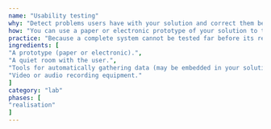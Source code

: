```yaml
---
name: "Usability testing"
why: "Detect problems users have with your solution and correct them before the system goes live."
how: "You can use a paper or electronic prototype of your solution to test your application in an early stage. Later, you can use your actual solution and test things like interface, performance and how a user executes a typical task. Users are usually asked to think aloud, but you can also get results from automatic measurement tools (e.g. timers, eye trackers, mouse movement tracking and text logging)."
practice: "Because a complete system cannot be tested far before its release, companies typically test parts or early versions in earlier stages, so there is still time to fix things as needed."
ingredients: [
"A prototype (paper or electronic).",
"A quiet room with the user.",
"Tools for automatically gathering data (may be embedded in your solution).",
"Video or audio recording equipment."
]
category: "lab"
phases: [
"realisation"
]
---
```

